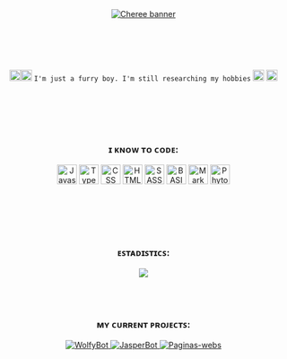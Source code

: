 <div align="center"><a href= "https://discord.com/users/852588734104469535"><img src= "https://i.ibb.co/Wsrx7mD/banner-github.png" title= "Cheree banner">
</img></a><br><br><br><br><br><h3></h3><img src="https://cdn.discordapp.com/emojis/843918421153808414.png?v=1" height= "20"></img><img src="https://cdn.discordapp.com/emojis/862900168152186891.gif?v=1" height= "20"></img>
 <code>𝙸'𝚖 𝚓𝚞𝚜𝚝 𝚊 𝚏𝚞𝚛𝚛𝚢 𝚋𝚘𝚢. 𝙸'𝚖 𝚜𝚝𝚒𝚕𝚕 𝚛𝚎𝚜𝚎𝚊𝚛𝚌𝚑𝚒𝚗𝚐 𝚖𝚢 𝚑𝚘𝚋𝚋𝚒𝚎𝚜</code>
 <img src="https://cdn.discordapp.com/emojis/862900168152186891.gif?v=1" height= "20"></img> <img src="https://cdn.discordapp.com/emojis/843918421153808414.png?v=1" height= "20"></img>
 <br><br><br><br><br><br>
 <h3></h3>
 </div>
 
<div align="center">
 <h3>
  ɪ ᴋɴᴏᴡ ᴛᴏ ᴄᴏᴅᴇ:
 </h3>
<a href="https://developer.mozilla.org/es/docs/Web/JavaScript"><img src= "https://upload.wikimedia.org/wikipedia/commons/thumb/9/99/Unofficial_JavaScript_logo_2.svg/1024px-Unofficial_JavaScript_logo_2.svg.png" height= "35" title= "Javascript"></a> <a href="https://www.typescriptlang.org/"><img src= "https://iconape.com/wp-content/png_logo_vector/typescript.png" height= "35" title= "Typescript"></a> <a href="https://developer.mozilla.org/es/docs/Web/CSS"><img src= "https://uxwing.com/wp-content/themes/uxwing/download/10-brands-and-social-media/css.svg" height= "35" title= "CSS"></a> <a href="https://developer.mozilla.org/es/docs/Web/HTML"><img src= "https://upload.wikimedia.org/wikipedia/commons/thumb/3/38/HTML5_Badge.svg/600px-HTML5_Badge.svg.png" height= "35" title= "HTML"></a> <a href="https://sass-lang.com/"><img src= "https://cdn.freelogovectors.net/wp-content/uploads/2019/02/sass-logo.png" height= "35" title= "SASS"></a> <a href="https://en.wikipedia.org/wiki/BASIC#:~:text=BASIC%20(Beginners'%20All%2Dpurpose,at%20Dartmouth%20College%20in%201964."><img src= "https://upload.wikimedia.org/wikipedia/commons/thumb/1/18/C_Programming_Language.svg/695px-C_Programming_Language.svg.png" height= "35" title= "BASIC"></a> <a href="https://markdown.es/"><img src= "https://visualpharm.com/assets/81/Markdown-595b40b75ba036ed117d9f53.svg" height= "35" title= "MarkDown"></a> <a href="https://www.python.org/"><img src= "https://upload.wikimedia.org/wikipedia/commons/thumb/c/c3/Python-logo-notext.svg/1024px-Python-logo-notext.svg.png" height= "35" title= "Phyton"></a><br><br><br><br><br><br><h3></h3>
</div>


<div align="center">
 <h3>
  ᴇꜱᴛᴀᴅɪꜱᴛɪᴄꜱ:
 </h3>
 <img src= https://github-readme-stats.vercel.app/api?username=Chere3&bg_color=30,e96443,904e95&title_color=fff&text_color=fff&include_all_commits=true></img>
<br><br><br><br><h3></h3>
 <h3>
  ᴍʏ ᴄᴜʀʀᴇɴᴛ ᴘʀᴏᴊᴇᴄᴛꜱ:
  </h3>
  <a href= "https://github.com/Chere3/wolfybot"><img src=https://github-readme-stats.vercel.app/api/pin/?username=Chere3&repo=wolfybot title=WolfyBot></img>  <a href= "https://github.com/Chere3/jasperbot"><img src=https://github-readme-stats.vercel.app/api/pin/?username=Chere3&repo=jasperbot title=JasperBot></img> <a href= "https://github.com/Chere3/webpages"><img src=https://github-readme-stats.vercel.app/api/pin/?username=Chere3&repo=webpages title=Paginas-webs></img>
</div>

